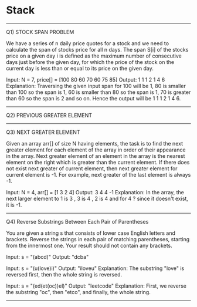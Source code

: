# Stack
  
  ****************************************************************************************************************************

Q1) STOCK SPAN PROBLEM

  We have a series of n daily price quotes for a stock and we need to calculate the span of stocks price for all n days. 
  The span S[i] of the stocks price on a given day i is defined as the maximum number of consecutive days just before the given     day, for which the price of the stock on the current day is less than or equal to its price on the given day.

  Input: 
  N = 7, price[] = [100 80 60 70 60 75 85]
  Output:
  1 1 1 2 1 4 6
  Explanation:
  Traversing the given input span for 100 
  will be 1, 80 is smaller than 100 so the 
  span is 1, 60 is smaller than 80 so the 
  span is 1, 70 is greater than 60 so the 
  span is 2 and so on. Hence the output will 
  be 1 1 1 2 1 4 6.
  
  ****************************************************************************************************************************

Q2) PREVIOUS GREATER ELEMENT


  ****************************************************************************************************************************
  
Q3) NEXT GREATER ELEMENT

Given an array arr[] of size N having elements, the task is to find the next greater element for each element of the array in order of their appearance in the array.
Next greater element of an element in the array is the nearest element on the right which is greater than the current element.
If there does not exist next greater of current element, then next greater element for current element is -1. For example, next greater of the last element is always -1.

Input: 
N = 4, arr[] = [1 3 2 4]
Output:
3 4 4 -1
Explanation:
In the array, the next larger element 
to 1 is 3 , 3 is 4 , 2 is 4 and for 4 ? 
since it doesn't exist, it is -1.

****************************************************************************************************************************

Q4) Reverse Substrings Between Each Pair of Parentheses

You are given a string s that consists of lower case English letters and brackets.
Reverse the strings in each pair of matching parentheses, starting from the innermost one.
Your result should not contain any brackets.

Input: s = "(abcd)"
Output: "dcba"

Input: s = "(u(love)i)"
Output: "iloveu"
Explanation: The substring "love" is reversed first, then the whole string is reversed.

Input: s = "(ed(et(oc))el)"
Output: "leetcode"
Explanation: First, we reverse the substring "oc", then "etco", and finally, the whole string.

****************************************************************************************************************************
